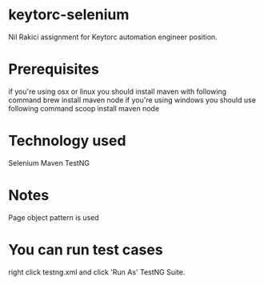 keytorc-selenium
=====================

Nil Rakici assignment for Keytorc automation engineer position.

# Prerequisites
if you're using osx or linux you should install maven with following command
    brew install maven node
if you're using windows you should use following command
    scoop install maven node
    
# Technology used
Selenium
Maven
TestNG

# Notes
Page object pattern is used


# You can run test cases 
right click testng.xml and click 'Run As' TestNG Suite.

